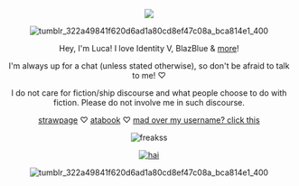 <p align="center">

<img src="https://komarev.com/ghpvc/?username=alvaiuca&color=A4C9E7">

<p align="center"

![tumblr_322a49841f620d6ad1a80cd8ef47c08a_bca814e1_400](https://github.com/user-attachments/assets/f370ed0b-2c3c-45d9-bf8c-5b60f6a46430)


<p align="center"

Hey, I'm Luca! I love Identity V, BlazBlue & [more](https://rentry.co/killia)!

<p align="center"

I'm always up for a chat (unless stated otherwise), so don't be afraid to talk to me! ♡

<p align="center"

I do not care for fiction/ship discourse and what people choose to do with fiction. Please do not involve me in such discourse.

<p align="center"

[strawpage](https://alvaluca.straw.page/) ♡ [atabook](https://lucabalsa.atabook.org) ♡ [mad over my username? click this](https://files.catbox.moe/ks0nd2.webp)

<p align="center"

![freakss](https://github.com/user-attachments/assets/65054f95-bea4-4246-87ff-a2e05c4728a9)


<p align="center"

<a href="https://www.last.fm/user/valfen"><img src="https://lastfm-recently-played.vercel.app/api?user=valfen&footer_style=compact_stats&count=1&width=500&loved=true&header_style=none&bg_color=000000" alt="hai"></a>

<p align="center"

![tumblr_322a49841f620d6ad1a80cd8ef47c08a_bca814e1_400](https://github.com/user-attachments/assets/f370ed0b-2c3c-45d9-bf8c-5b60f6a46430)

